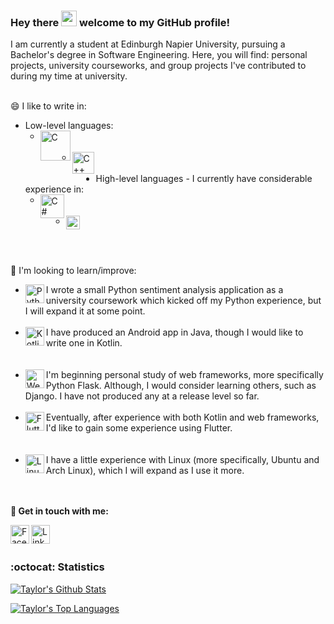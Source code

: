 ### Hey there <img src="https://media.giphy.com/media/hvRJCLFzcasrR4ia7z/giphy.gif" width="25px"> welcome to my GitHub profile!

I am currently a student at Edinburgh Napier University, pursuing a Bachelor's degree in Software Engineering. Here, you will find: personal projects, university courseworks, and group projects I've contributed to during my time at university.
<br/><br/>

😄 I like to write in:
* Low-level languages:
	* <img align="left" alt="C" width="48px" src="https://seeklogo.com/images/C/c-programming-language-logo-9B32D017B1-seeklogo.com.png"/><br/><br/>
	* <img align="left" alt="C++" width="35px" src="https://upload.wikimedia.org/wikipedia/commons/1/18/ISO_C%2B%2B_Logo.svg"/><br/><br/>
* High-level languages - I currently have considerable experience in:
	* <img align="left" alt="C#" width="38px" src="https://upload.wikimedia.org/wikipedia/commons/7/7a/C_Sharp_logo.svg"/><br/><br/>
	* <img align="left" alt="Java" width="22px" src="https://upload.wikimedia.org/wikipedia/de/e/e1/Java-Logo.svg"/>
<br/><br/>

🤔 I'm looking to learn/improve:
* <img align="left" alt="Python" width="30px" src="https://images.ctfassets.net/tvfg2m04ppj4/C1kxD19GTGr2UPntsColF/6b3a4b2655021507fc36dbde7b6b2697/Python-logo-notext.svg_.png?w=800"/>I wrote a small Python sentiment analysis application as a university coursework which kicked off my Python experience, but I will expand it at some point.<br/><br/>
* <img align="left" alt="Kotlin" width="30px" src="https://upload.wikimedia.org/wikipedia/commons/7/74/Kotlin-logo.svg"/>I have produced an Android app in Java, though I would like to write one in Kotlin.</br></br><br/>
* <img align="left" alt="Web Frameworks" width="30px" src="https://upload.wikimedia.org/wikipedia/commons/5/5e/%C3%86toms_-_Earth.svg"/>I'm beginning personal study of web frameworks, more specifically Python Flask. Although, I would consider learning others, such as Django. I have not produced any at a release level so far.<br/><br/>
* <img align="left" alt="Flutter" width="30px" src="https://seeklogo.com/images/F/flutter-logo-5086DD11C5-seeklogo.com.png"/>Eventually, after experience with both Kotlin and web frameworks, I'd like to gain some experience using Flutter.</br></br><br/>
* <img align="left" alt="Linux" width="30px" src="https://cdn4.iconfinder.com/data/icons/logo-brand/512/linux_operating_system_logo-512.png"/>I have a little experience with Linux (more specifically, Ubuntu and Arch Linux), which I will expand as I use it more.
</br></br><br/>

__💬 Get in touch with me:__

[<img align="left" alt="Facebook" width="30px" src="https://cdn.jsdelivr.net/npm/simple-icons@v3/icons/facebook.svg"/>][facebook]
[<img align="left" alt="LinkedIn" width="30px" src="https://cdn.jsdelivr.net/npm/simple-icons@v3/icons/linkedin.svg"/>][linkedin]

[facebook]: https://www.facebook.com/taylorc1009
[linkedin]: https://www.linkedin.com/in/taylor-courtney-27a70019b
<br/></br>

### :octocat: Statistics
[![Taylor's Github Stats](https://github-readme-stats.vercel.app/api?username=taylorc1009&show_icons=true&count_private=true&include_all_commits=true&theme=radical)](https://google.com)

[![Taylor's Top Languages](https://github-readme-stats.vercel.app/api/top-langs/?username=taylorc1009&layout=compact&line_height=50&theme=radical)](https://github.com/anuraghazra/github-readme-stats)